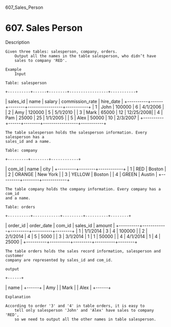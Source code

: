 607_Sales_Person
# 607. Sales Person

Description

    Given three tables: salesperson, company, orders.
        Output all the names in the table salesperson, who didn’t have
        sales to company 'RED'.

    Example
        Input

    Table: salesperson

    +----------+------+--------+-----------------+-----------+
| sales_id | name | salary | commission_rate | hire_date |
+----------+------+--------+-----------------+-----------+
|   1      | John | 100000 |     6           | 4/1/2006  |
|   2      | Amy  | 120000 |     5           | 5/1/2010  |
|   3      | Mark | 65000  |     12          | 12/25/2008|
|   4      | Pam  | 25000  |     25          | 1/1/2005  |
|   5      | Alex | 50000  |     10          | 2/3/2007  |
+----------+------+--------+-----------------+-----------+

    The table salesperson holds the salesperson information. Every salesperson has a
    sales_id and a name.

    Table: company

    +---------+--------+------------+
| com_id  |  name  |    city    |
+---------+--------+------------+
|   1     |  RED   |   Boston   |
|   2     | ORANGE |   New York |
|   3     | YELLOW |   Boston   |
|   4     | GREEN  |   Austin   |
+---------+--------+------------+

    The table company holds the company information. Every company has a com_id
    and a name.

    Table: orders

    +----------+------------+---------+----------+--------+
| order_id | order_date | com_id  | sales_id | amount |
+----------+------------+---------+----------+--------+
| 1        |   1/1/2014 |    3    |    4     | 100000 |
| 2        |   2/1/2014 |    4    |    5     | 5000   |
| 3        |   3/1/2014 |    1    |    1     | 50000  |
| 4        |   4/1/2014 |    1    |    4     | 25000  |
+----------+----------+---------+----------+--------+

    The table orders holds the sales record information, salesperson and customer
    company are represented by sales_id and com_id.

    output

    +------+
| name |
+------+
| Amy  |
| Mark |
| Alex |
+------+

    Explanation

    According to order '3' and '4' in table orders, it is easy to
        tell only salesperson 'John' and 'Alex' have sales to company 'RED',
        so we need to output all the other names in table salesperson.